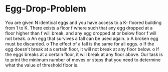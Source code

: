 # Egg-Drop-Problem
You are given N identical eggs and you have access to a K- floored building from 1 to K. There exists a floor f where such that any egg dropped at a floor higher than f will break, and any egg dropped at or below floor f will not break.
o An egg that survives a fall can be used again.
o A broken egg must be discarded.
o The effect of a fall is the same for all eggs.
o If the egg doesn't break at a certain floor, it will not
break at any floor below.
o If the eggs breaks at a certain floor, it will break at any
floor above.
Our task is to print the minimum number of moves or steps that you
need to determine what the value of threshold floor is.
